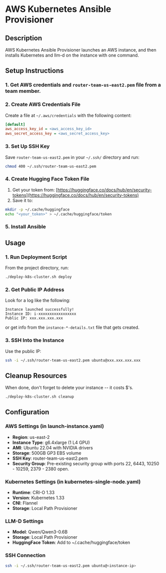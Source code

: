 # AWS Kubernetes Ansible Provisioner

## Description

AWS Kubernetes Ansible Provisioner launches an AWS instance, and then installs
Kubernetes and llm-d on the instance with one command.

## Setup Instructions

### 1. Get AWS credentials and `router-team-us-east2.pem` file from a team member.

### 2. Create AWS Credentials File

Create a file at `~/.aws/credentials` with the following content:

```ini
[default]
aws_access_key_id = <aws_access_key_id>
aws_secret_access_key = <aws_secret_access_key>
```

### 3. Set Up SSH Key

Save `router-team-us-east2.pem` in your `~/.ssh/` directory and run:

```bash
chmod 400 ~/.ssh/router-team-us-east2.pem
```

### 4. Create Hugging Face Token File

1. Get your token from: [https://huggingface.co/docs/hub/en/security-tokens](https://huggingface.co/docs/hub/en/security-tokens)
2. Save it to:

```bash
mkdir -p ~/.cache/huggingface
echo "<your_token>" > ~/.cache/huggingface/token
```

### 5. Install Ansible

## Usage

### 1. Run Deployment Script

From the project directory, run:

```bash
./deploy-k8s-cluster.sh deploy
```

### 2. Get Public IP Address

Look for a log like the following:

```
Instance launched successfully!
Instance ID: i-xxxxxxxxxxxxxxxxx
Public IP: xxx.xxx.xxx.xxx
```

or get info from the `instance-*-details.txt` file that gets created.

### 3. SSH Into the Instance

Use the public IP:

```bash
ssh -i ~/.ssh/router-team-us-east2.pem ubuntu@xxx.xxx.xxx.xxx
```

## Cleanup Resources

When done, don't forget to delete your instance -- it costs $'s.

```bash
./deploy-k8s-cluster.sh cleanup
```

## Configuration

### AWS Settings (in launch-instance.yaml)
- **Region**: us-east-2
- **Instance Type**: g6.4xlarge (1 L4 GPU)
- **AMI**: Ubuntu 22.04 with NVIDIA drivers
- **Storage**: 500GB GP3 EBS volume
- **SSH Key**: router-team-us-east2.pem
- **Security Group**: Pre-existing security group with ports 22, 6443, 10250 - 10259, 2379 - 2380 open.

### Kubernetes Settings (in kubernetes-single-node.yaml)
- **Runtime**: CRI-O 1.33
- **Version**: Kubernetes 1.33
- **CNI**: Flannel
- **Storage**: Local Path Provisioner

### LLM-D Settings
- **Model**: Qwen/Qwen3-0.6B
- **Storage**: Local Path Provisioner
- **HuggingFace Token**: Add to ~/.cache/huggingface/token

### SSH Connection
```bash
ssh -i ~/.ssh/router-team-us-east2.pem ubuntu@<instance-ip>
```

